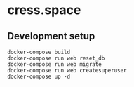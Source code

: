 # cress.space

## Development setup

```
docker-compose build
docker-compose run web reset_db
docker-compose run web migrate
docker-compose run web createsuperuser
docker-compose up -d
```
